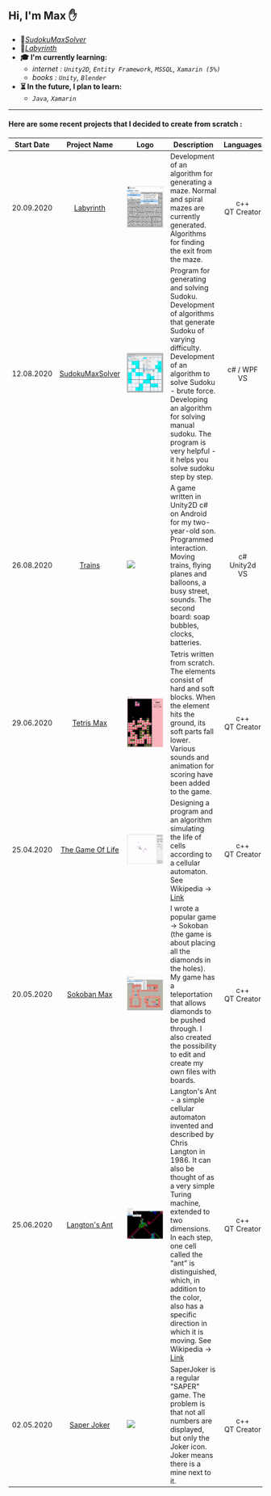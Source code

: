 ## Hi, I'm Max :hand:

   * :small_blue_diamond:*[SudokuMaxSolver](https://github.com/Maxhebda/SudokuMaxSolver#sudokumaxsolver)*
   * :small_blue_diamond:*[Labyrinth](https://github.com/Maxhebda/Labyrinth#labyrinth)*
 * **:mortar_board: I'm currently learning:**
   * *internet : `Unity2D`, `Entity Framework`, `MSSQL`, `Xamarin (5%)`*
   * *books : `Unity`, `Blender`*
 * **:hourglass_flowing_sand: In the future, I plan to learn:**
   * *`Java`, `Xamarin`*
 ***
 #### Here are some recent projects that I decided to create from scratch :
 Start Date | Project Name | &nbsp;&nbsp;&nbsp;&nbsp;&nbsp;Logo&nbsp;&nbsp;&nbsp;&nbsp;&nbsp; | Description | Languages
 ----------- |:---:| ------------ | --- |:---:
 20.09.2020 | [Labyrinth](https://github.com/Maxhebda/Labyrinth#labyrinth) | <img src="https://github.com/Maxhebda/Labyrinth/blob/master/projectScreenImage/Labyrinth06.png" width=150 /> | Development of an algorithm for generating a maze. Normal and spiral mazes are currently generated. Algorithms for finding the exit from the maze. | c++ <br> QT Creator
 12.08.2020 | [SudokuMaxSolver](https://github.com/Maxhebda/SudokuMaxSolver#sudokumaxsolver) | <img src="https://github.com/Maxhebda/SudokuMaxSolver/raw/master/projectScreenImage/SudokuMaxSolver1.png" width=150 /> | Program for generating and solving Sudoku. Development of algorithms that generate Sudoku of varying difficulty. Development of an algorithm to solve Sudoku - brute force. Developing an algorithm for solving manual sudoku. The program is very helpful - it helps you solve sudoku step by step. | c# / WPF <br> VS
 26.08.2020 | [Trains](https://github.com/Maxhebda/Unity_Trains#trains-game) | <img src="https://github.com/Maxhebda/Unity_Trains/raw/master/projectScreenImage/Trains3.png" width=150 /> | A game written in Unity2D c# on Android for my two-year-old son. Programmed interaction. Moving trains, flying planes and balloons, a busy street, sounds. The second board: soap bubbles, clocks, batteries. | c#<br>Unity2d<br>VS
 29.06.2020 | [Tetris Max](https://github.com/Maxhebda/TetrisMax#tetrismax) | <img src="https://github.com/Maxhebda/TetrisMax/raw/master/projectScreenImage/TetrisMaxGif.gif" width=150 /> | Tetris written from scratch. The elements consist of hard and soft blocks. When the element hits the ground, its soft parts fall lower. Various sounds and animation for scoring have been added to the game. | c++ <br> QT Creator
 25.04.2020 | [The Game Of Life](https://github.com/Maxhebda/The-game-of-life#the-game-of-life) | <img src="https://github.com/Maxhebda/The-game-of-life/raw/master/projectScreenImage/playsInLife.gif" width=150 /> | Designing a program and an algorithm simulating the life of cells according to a cellular automaton. See Wikipedia -> [Link](https://pl.wikipedia.org/wiki/Gra_w_%C5%BCycie) | c++ <br> QT Creator
 20.05.2020 | [Sokoban Max](https://github.com/Maxhebda/SokobanMax#sokobanmax) | <img src="https://github.com/Maxhebda/SokobanMax/raw/master/projectScreenImage/SokobanMax1.png" width=150 /> | I wrote a popular game -> Sokoban (the game is about placing all the diamonds in the holes). My game has a teleportation that allows diamonds to be pushed through. I also created the possibility to edit and create my own files with boards. | c++ <br> QT Creator
 25.06.2020 | [Langton's Ant](https://github.com/Maxhebda/AntAlgorithm#cellular-automaton---langtons-ant) | <img src="https://github.com/Maxhebda/AntAlgorithm/raw/master/projectScreenImage/algorytm_Mrowka.png" width=150 /> | Langton's Ant - a simple cellular automaton invented and described by Chris Langton in 1986. It can also be thought of as a very simple Turing machine, extended to two dimensions. In each step, one cell called the "ant" is distinguished, which, in addition to the color, also has a specific direction in which it is moving. See Wikipedia -> [Link](https://pl.wikipedia.org/wiki/Mr%C3%B3wka_Langtona) | c++ <br> QT Creator
 02.05.2020 | [Saper Joker](https://github.com/Maxhebda/SaperJoker#saperjoker) | <img src="https://github.com/Maxhebda/SaperJoker/raw/master/projectScreenImage/SaperJoker2.png" width=150 /> | SaperJoker is a regular "SAPER" game. The problem is that not all numbers are displayed, but only the Joker icon. Joker means there is a mine next to it. | c++ <br> QT Creator


